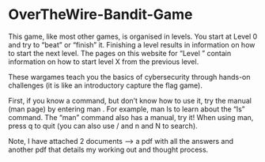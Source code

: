 # OverTheWire-Bandit-Game
This game, like most other games, is organised in levels. You start at Level 0 and try to “beat” or “finish” it. Finishing a level results in information on how to start the next level. The pages on this website for “Level <X>” contain information on how to start level X from the previous level.

These wargames teach you the basics of cybersecurity through hands-on challenges (it is like an introductory capture the flag game).

First, if you know a command, but don’t know how to use it, try the manual (man page) by entering man <command>. For example, man ls to learn about the “ls” command. The “man” command also has a manual, try it! When using man, press q to quit (you can also use / and n and N to search).

Note, I have attached 2 documents --> a pdf with all the answers and another pdf that details my working out and thought process.

